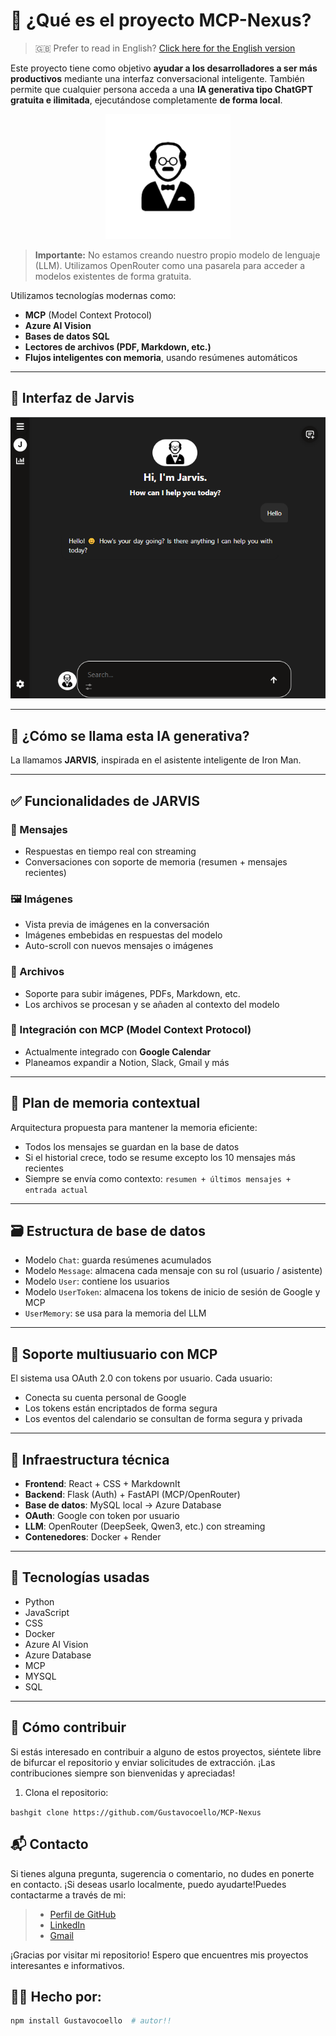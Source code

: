 # 🧠 ¿Qué es el proyecto MCP-Nexus?

> 🇬🇧 Prefer to read in English? [Click here for the English version](./README.md)

Este proyecto tiene como objetivo **ayudar a los desarrolladores a ser más productivos** mediante una interfaz conversacional inteligente. También permite que cualquier persona acceda a una **IA generativa tipo ChatGPT gratuita e ilimitada**, ejecutándose completamente **de forma local**.

<p align="center">
  <img src="./frontend/public/icons/theme/jarvis001.png" alt="jarvis001" width="200"/>
</p>

> **Importante:** No estamos creando nuestro propio modelo de lenguaje (LLM). Utilizamos OpenRouter como una pasarela para acceder a modelos existentes de forma gratuita.

Utilizamos tecnologías modernas como:

- **MCP** (Model Context Protocol)
- **Azure AI Vision**
- **Bases de datos SQL**
- **Lectores de archivos (PDF, Markdown, etc.)**
- **Flujos inteligentes con memoria**, usando resúmenes automáticos

---

## 📸 Interfaz de Jarvis

![interface](./frontend/public/icons/interface01.png)

---

## 🤖 ¿Cómo se llama esta IA generativa?

La llamamos **JARVIS**, inspirada en el asistente inteligente de Iron Man.

---

## ✅ Funcionalidades de JARVIS

### 💬 Mensajes
- Respuestas en tiempo real con streaming
- Conversaciones con soporte de memoria (resumen + mensajes recientes)

### 🖼️ Imágenes
- Vista previa de imágenes en la conversación
- Imágenes embebidas en respuestas del modelo
- Auto-scroll con nuevos mensajes o imágenes

### 📎 Archivos
- Soporte para subir imágenes, PDFs, Markdown, etc.
- Los archivos se procesan y se añaden al contexto del modelo

### 📅 Integración con MCP (Model Context Protocol)
- Actualmente integrado con **Google Calendar**
- Planeamos expandir a Notion, Slack, Gmail y más

---

## 🧠 Plan de memoria contextual

Arquitectura propuesta para mantener la memoria eficiente:

- Todos los mensajes se guardan en la base de datos
- Si el historial crece, todo se resume excepto los 10 mensajes más recientes
- Siempre se envía como contexto: `resumen + últimos mensajes + entrada actual`

---

## 🗃️ Estructura de base de datos

- Modelo `Chat`: guarda resúmenes acumulados
- Modelo `Message`: almacena cada mensaje con su rol (usuario / asistente)
- Modelo `User`: contiene los usuarios
- Modelo `UserToken`: almacena los tokens de inicio de sesión de Google y MCP
- `UserMemory`: se usa para la memoria del LLM

---

## 👥 Soporte multiusuario con MCP

El sistema usa OAuth 2.0 con tokens por usuario. Cada usuario:

- Conecta su cuenta personal de Google
- Los tokens están encriptados de forma segura
- Los eventos del calendario se consultan de forma segura y privada

---

## 🧩 Infraestructura técnica

- **Frontend**: React + CSS + MarkdownIt
- **Backend**: Flask (Auth) + FastAPI (MCP/OpenRouter)
- **Base de datos**: MySQL local → Azure Database
- **OAuth**: Google con token por usuario
- **LLM**: OpenRouter (DeepSeek, Qwen3, etc.) con streaming
- **Contenedores**: Docker + Render

---

## 🧪 Tecnologías usadas

- Python
- JavaScript
- CSS
- Docker
- Azure AI Vision
- Azure Database
- MCP
- MYSQL
- SQL

---


## 🤝 Cómo contribuir
Si estás interesado en contribuir a alguno de estos proyectos, siéntete libre de bifurcar el repositorio y enviar solicitudes de extracción. ¡Las contribuciones siempre son bienvenidas y apreciadas!

1. Clona el repositorio:

```bashgit clone https://github.com/Gustavocoello/MCP-Nexus```

## 📬 Contacto

Si tienes alguna pregunta, sugerencia o comentario, no dudes en ponerte en contacto. ¡Si deseas usarlo localmente, puedo ayudarte!Puedes contactarme a través de mi:

> - [Perfil de GitHub](https://github.com/Gustavocoello)
> - [LinkedIn](https://www.linkedin.com/in/gustavocoelloo/)
> - [Gmail](coellog634@gmail.com)

¡Gracias por visitar mi repositorio! Espero que encuentres mis proyectos interesantes e informativos.

## 👨‍💻 Hecho por:

```bash
npm install Gustavocoello  # autor!!